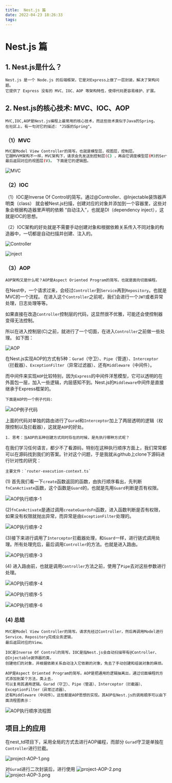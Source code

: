 ```yaml
---
title:  Nest.js 篇
date: 2022-04-23 18:26:33
tags:
---
```

# Nest.js 篇

## 1. Nest.js是什么？

   ```
   Nest.js 是一个 Node.js 的后端框架，它是对Express上做了一层封装，解决了架构问题。
   它提供了 Express 没有的 MVC、IOC、AOP 等架构特性，使得代码更容易维护、扩展。
   ```

   

## 2. Nest.js的核心技术: MVC、IOC、AOP

   ```
   MVC,IOC,AOP是Nest.js编程上最常用的核心技术，而这些技术类似于Java的Spring，
   在社区上，有一句对它的描述: "JS版的Spring"。
   ```
<!--more-->
  ### （1）MVC

   ```sh
   MVC是Model View Controller的简写。也就是模型层，视图层，控制层。
   它跟MVVM架构不一样，MVC架构下，请求会先发送到控制层(C) ，再由它调度模型层(M)的Service来完成业务逻辑，
   最后返回对应的视图层(V)。 下面是它的逻辑图。
   ```

  ![MVC](testPage/images/MVC.png)
   

  ### （2）IOC

    
   （1）IOC是Inverse Of Control的简写。通过@Controller、@Injectable装饰器声明类（class） 就会被Nest.js扫描，创建对应的对象并添加到一个容器里，这些对象会根据构造器里声明的依赖 “自动注入”，也就是DI（dependency inject），这就是IOC的思想。
   
   （2）IOC架构的好处就是不需要手动创建对象和根据依赖关系传入不同对象的构造器中，一切都是自动扫描并创建、注入的。
    

   ![Controller](testPage/images/Controller.png)

   ![inject](testPage/images/inject.png)

   

  ### （3）AOP

   ```
   AOP架构又是什么呢？AOP是Aspect Oriented Program的简写。也就是面向切面编程。
   
   ```

在Nest中，一个请求过来，会经过`Controller`到`Service`再到`Repository`。也就是MVC的一个流程。 在进入这个`Controller`之前呢，我们会进行一个`JWT`或者异常处理，日志处理等等。

如果直接在改造`Controller`控制层的代码，这显然很不优雅，可能还会使控制器变得无法控制。

   所以在进入控制层(C)之前，就进行了一个切面，在进入`Controller`之前做一些处理。 如下图：

![AOP](testPage/images/AOP.png)

   在Nest.js实现AOP的方式有5种：`Gurad`（守卫）、`Pipe`（管道）、`Interceptor`（拦截器）、`ExceptionFilter`（异常过滤器）、还有`Middleware`（中间件）。

   而中间件来实现`AOP`比较特别，因为`Express`的中间件洋葱模型，它可以透明的在外面包一层，加入一些逻辑，内层感知不到。Nest.js的`Middleware`中间件是直接继承于Express框架的。

   ```
下面是AOP的一个例子代码:   
   ```

![AOP例子代码](testPage/images/AOP例子代码.png)

   上面的代码对单独的路由进行了`Gurad`和`Interceptor`加上了两层透明的逻辑（权限控制以及拦截器），这就是`AOP`的好处。

   ```
1. 思考：当AOP的五种创建方式同时存在的时候，是先执行哪种方式呢？

   ```

   在我们学习任何语言，都少不了看源码，特别在这种执行顺序方面上，我们常常都可以在源码找到我们的答案。针对这个问题，于是我就从github上clone下源码进行针对性的研究：

   ```
   主要文件：`router-execution-context.ts`

   ```

   (1) 首先我们看一下`create`函数返回的函数，由执行顺序看出，先判断`fnCanActivate`函数，这个函数是`Guard`的，也就是先用`Guard`判断是否有权限。

![AOP执行顺序-1](testPage/images/AOP执行顺序-1.png)

   (2)`fnCanActivate`是通过调用`createGuardsFn`函数，进入函数判断是否有权限，如果没有权限就抛出异常，而异常是由`ExceptionFilter`处理的。


   ![AOP执行顺序-2](testPage/images/AOP执行顺序-2.png)


   (3)接下来进行调用了`Interceptor`拦截器处理，和`Guard`一样，进行链式调用处理。所有处理完后，最后调用`Controller`的方法。也就是进入路由。


   ![AOP执行顺序-3](testPage/images/AOP执行顺序-3.png)


   (4) 进入路由前，也就是调用`Controller`方法之前，使用了`Pipe`去对这些参数进行处理。


   ![AOP执行顺序-4](testPage/images/AOP执行顺序-4.png)

   ![AOP执行顺序-5](testPage/images/AOP执行顺序-5.png)

   ![AOP执行顺序-6](testPage/images/AOP执行顺序-6.png)

 ### (4) 总结

   ```
   MVC是Model View Controller的简写。请求先经过Controller，然后再调用Model进行Service、Repository完成业务逻辑，
   最后返回对应的View。
   ```

   ```
   IOC是Inverse Of Control的简写。IOC是指Nest.js会自动扫描带有@Controller、@Injectable装饰器的类，
   创建他们的对象，并根据依赖关系自动注入它依赖的对象，免去了手动创建和组装对象的麻烦。
   ```

   ```
   AOP是Aspect Oriented Program的简写。AOP是把通用的逻辑抽离出，通过切面编程的方式添加到某个方法，类上去，
   可以复用其通用逻辑。Gurad（守卫）、Pipe（管道）、Interceptor（拦截器）、ExceptionFilter（异常过滤器）、
   还有Middleware（中间件）。这些都是AOP思想的实现。其AOP在Nest.js的调用顺序可以由下面流程图表示：
   ```


   ![AOP执行顺序流程图](testPage/images/AOP执行顺序流程图.png)


## 项目上的应用

在nest_td项目下，采用全局的方式去进行AOP编程，而部分 `Gurad`守卫是单独在`Controller`进行拦截。

![project-AOP-1.png](testPage/images/project-AOP-1.png)

对`Gurad`进行二次封装后，进行使用
![project-AOP-2.png](testPage/images/project-AOP-2.png)
![project-AOP-3.png](testPage/images/project-AOP-3.png)
